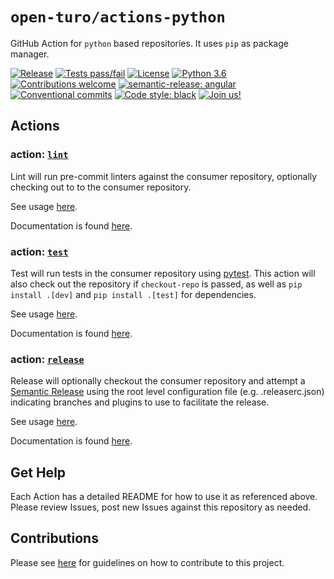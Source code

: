 # `open-turo/actions-python`

GitHub Action for `python` based repositories. It uses `pip` as package manager.

[![Release](https://img.shields.io/github/v/release/open-turo/actions-python)](https://github.com/open-turo/actions-python/releases/)
[![Tests pass/fail](https://img.shields.io/github/workflow/status/open-turo/actions-python/CI)](https://github.com/open-turo/actions-python/actions/)
[![License](https://img.shields.io/github/license/open-turo/actions-python)](./LICENSE)
[![Python 3.6](https://img.shields.io/badge/python-3.6-blue.svg)](https://www.python.org/downloads/release/python-360/)
[![Contributions welcome](https://img.shields.io/badge/contributions-welcome-brightgreen.svg)](https://github.com/dwyl/esta/issues)
[![semantic-release: angular](https://img.shields.io/badge/semantic--release-angular-e10079?logo=semantic-release)](https://github.com/semantic-release/semantic-release)
[![Conventional commits](https://img.shields.io/badge/conventional%20commits-1.0.2-%23FE5196?logo=conventionalcommits&logoColor=white)](https://conventionalcommits.org)
[![Code style: black](https://img.shields.io/badge/code%20style-black-000000.svg)](https://github.com/psf/black)
[![Join us!](https://img.shields.io/badge/Turo-Join%20us%21-593CFB.svg)](https://turo.com/jobs)

## Actions

### action: [`lint`](./lint)

Lint will run pre-commit linters against the consumer repository, optionally checking out to to the consumer repository.

See usage [here](./lint/README.md#usage).

Documentation is found [here](./lint/README.md).

### action: [`test`](./test)

Test will run tests in the consumer repository using [pytest](https://github.com/pytest-dev/pytest). This action will also check out the repository if `checkout-repo` is passed, as well as `pip install .[dev]` and `pip install .[test]` for dependencies.

See usage [here](./test/README.md#usage).

Documentation is found [here](./test/README.md).

### action: [`release`](./release)

Release will optionally checkout the consumer repository and attempt a [Semantic Release](https://semantic-release.gitbook.io/semantic-release/usage/configuration) using the root level configuration file (e.g. .releaserc.json) indicating branches and plugins to use to facilitate the release.

See usage [here](./release/README.md#usage).

Documentation is found [here](./release/README.md).

## Get Help

Each Action has a detailed README for how to use it as referenced above. Please review Issues, post new Issues against this repository as needed.

## Contributions

Please see [here](https://github.com/open-turo/contributions) for guidelines on how to contribute to this project.
